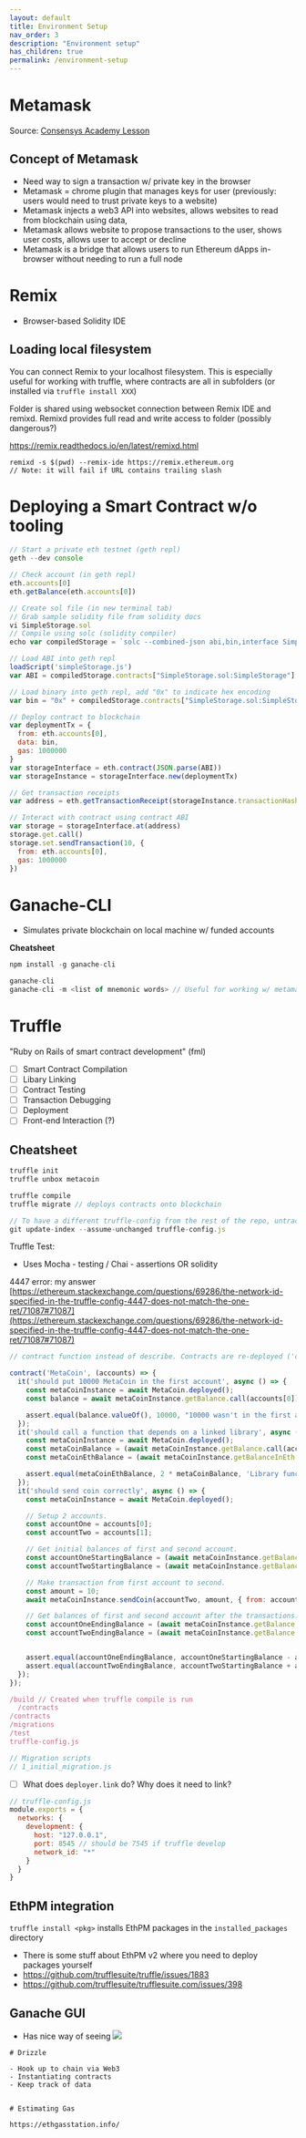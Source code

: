 ```yaml
---
layout: default
title: Environment Setup
nav_order: 3
description: "Environment setup"
has_children: true
permalink: /environment-setup
---
```


# Metamask
Source: [Consensys Academy Lesson](https://learn.consensys.net/unit/view/id:1906)

## Concept of Metamask

* Need way to sign a transaction w/ private key in the browser
* Metamask = chrome plugin that manages keys for user (previously: users would need to trust private keys to a website)
* Metamask injects a web3 API into websites, allows websites to read from blockchain using data,
* Metamask allows website to propose transactions to the user, shows user costs, allows user to accept or decline
* Metamask is a bridge that allows users to run Ethereum dApps in-browser without needing to run a full node

# Remix

* Browser-based Solidity IDE

## Loading local filesystem

You can connect Remix to your localhost filesystem. This is especially useful for working with truffle, where contracts are all in subfolders (or installed via `truffle install XXX`)

Folder is shared using websocket connection between Remix IDE and remixd. Remixd provides full read and write access to folder (possibly dangerous?)

https://remix.readthedocs.io/en/latest/remixd.html

```
remixd -s $(pwd) --remix-ide https://remix.ethereum.org
// Note: it will fail if URL contains trailing slash
```


# Deploying a Smart Contract w/o tooling

```javascript
// Start a private eth testnet (geth repl)
geth --dev console

// Check account (in geth repl)
eth.accounts[0]
eth.getBalance(eth.accounts[0])

// Create sol file (in new terminal tab)
// Grab sample solidity file from solidity docs
vi SimpleStorage.sol
// Compile using solc (solidity compiler)
echo var compiledStorage = `solc --combined-json abi,bin,interface SimpleStorage.sol` > simpleStorage.js

// Load ABI into geth repl
loadScript('simpleStorage.js')
var ABI = compiledStorage.contracts["SimpleStorage.sol:SimpleStorage"].abi

// Load binary into geth repl, add "0x" to indicate hex encoding
var bin = "0x" + compiledStorage.contracts["SimpleStorage.sol:SimpleStorage"].bin

// Deploy contract to blockchain
var deploymentTx = {
  from: eth.accounts[0],
  data: bin,
  gas: 1000000
}
var storageInterface = eth.contract(JSON.parse(ABI))
var storageInstance = storageInterface.new(deploymentTx)

// Get transaction receipts
var address = eth.getTransactionReceipt(storageInstance.transactionHash).contractAddress

// Interact with contract using contract ABI
var storage = storageInterface.at(address)
storage.get.call()
storage.set.sendTransaction(10, {
  from: eth.accounts[0],
  gas: 1000000
})

```

# Ganache-CLI

* Simulates private blockchain on local machine w/ funded accounts

**Cheatsheet**

```javascript
npm install -g ganache-cli

ganache-cli
ganache-cli -m <list of mnemonic words> // Useful for working w/ metamask, generates HD wallet addresses
```

# Truffle

"Ruby on Rails of smart contract development" (fml)

- [ ] Smart Contract Compilation
- [ ] Libary Linking
- [ ] Contract Testing
- [ ] Transaction Debugging
- [ ] Deployment
- [ ] Front-end Interaction (?)

## Cheatsheet

```javascript
truffle init
truffle unbox metacoin

truffle compile
truffle migrate // deploys contracts onto blockchain
```

```javascript
// To have a different truffle-config from the rest of the repo, untrack it in local repo
git update-index --assume-unchanged truffle-config.js
```

Truffle Test:
* Uses Mocha - testing / Chai - assertions OR solidity

4447 error: my answer
[https://ethereum.stackexchange.com/questions/69286/the-network-id-specified-in-the-truffle-config-4447-does-not-match-the-one-ret/71087#71087](https://ethereum.stackexchange.com/questions/69286/the-network-id-specified-in-the-truffle-config-4447-does-not-match-the-one-ret/71087#71087)


```javascript
// contract function instead of describe. Contracts are re-deployed ('clean room function')

contract('MetaCoin', (accounts) => {
  it('should put 10000 MetaCoin in the first account', async () => {
    const metaCoinInstance = await MetaCoin.deployed();
    const balance = await metaCoinInstance.getBalance.call(accounts[0]);

    assert.equal(balance.valueOf(), 10000, "10000 wasn't in the first account");
  });
  it('should call a function that depends on a linked library', async () => {
    const metaCoinInstance = await MetaCoin.deployed();
    const metaCoinBalance = (await metaCoinInstance.getBalance.call(accounts[0])).toNumber();
    const metaCoinEthBalance = (await metaCoinInstance.getBalanceInEth.call(accounts[0])).toNumber();

    assert.equal(metaCoinEthBalance, 2 * metaCoinBalance, 'Library function returned unexpected function, linkage may be broken');
  });
  it('should send coin correctly', async () => {
    const metaCoinInstance = await MetaCoin.deployed();

    // Setup 2 accounts.
    const accountOne = accounts[0];
    const accountTwo = accounts[1];

    // Get initial balances of first and second account.
    const accountOneStartingBalance = (await metaCoinInstance.getBalance.call(accountOne)).toNumber();
    const accountTwoStartingBalance = (await metaCoinInstance.getBalance.call(accountTwo)).toNumber();

    // Make transaction from first account to second.
    const amount = 10;
    await metaCoinInstance.sendCoin(accountTwo, amount, { from: accountOne });

    // Get balances of first and second account after the transactions.
    const accountOneEndingBalance = (await metaCoinInstance.getBalance.call(accountOne)).toNumber();
    const accountTwoEndingBalance = (await metaCoinInstance.getBalance.call(accountTwo)).toNumber();


    assert.equal(accountOneEndingBalance, accountOneStartingBalance - amount, "Amount wasn't correctly taken from the sender");
    assert.equal(accountTwoEndingBalance, accountTwoStartingBalance + amount, "Amount wasn't correctly sent to the receiver");
  });
});
```


```javascript
/build // Created when truffle compile is run
  /contracts
/contracts
/migrations
/test
truffle-config.js
```

```javascript
// Migration scripts
// 1_initial_migration.js
```

- [ ] What does `deployer.link` do? Why does it need to link?

```javascript
// truffle-config.js
module.exports = {
  networks: {
    development: {
      host: "127.0.0.1",
      port: 8545 // should be 7545 if truffle develop
      network_id: "*"
    }
  }
}
```

## EthPM integration

`truffle install <pkg>` installs EthPM packages in the `installed_packages` directory

* There is some stuff about EthPM v2 where you need to deploy packages yourself
* https://github.com/trufflesuite/truffle/issues/1883
* https://github.com/trufflesuite/trufflesuite.com/issues/398

## Ganache GUI

* Has nice way of seeing
![](../images/ganache-gui.png)

```
# Drizzle

- Hook up to chain via Web3
- Instantiating contracts
- Keep track of data


# Estimating Gas

https://ethgasstation.info/
